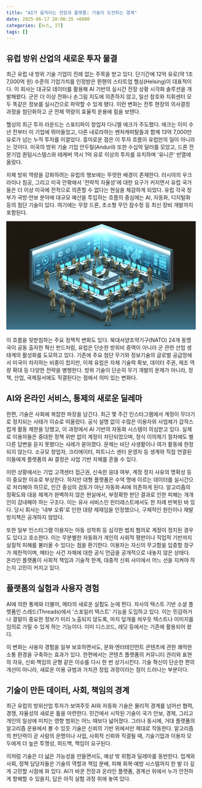 ```yaml
---
title: "AI가 움직이는 전장과 플랫폼: 기술이 도전하는 경계"
date: 2025-06-17 20:00:35 +0900
categories: [뉴스, IT]
tags: []
---
```


## 유럽 방위 산업의 새로운 투자 물결

최근 유럽 내 방위 기술 기업이 전례 없는 주목을 받고 있다. 단기간에 12억 유로(약 1조 7,000억 원) 수준의 기업가치를 인정받은 뮌헨의 스타트업 헬싱(Helsing)이 대표적이다. 이 회사는 대규모 데이터를 활용해 AI 기반의 실시간 전장 상황 시각화 솔루션을 개발해왔다. 군은 더 이상 전화나 손그림 지도에 의존하지 않고, 일선 참호와 지휘센터 모두 똑같은 정보를 실시간으로 파악할 수 있게 됐다. 이런 변화는 전투 현장의 의사결정 과정을 첨단화하고 군 전체 역량의 효율적 운용에 힘을 보탠다.

헬싱의 최근 투자 라운드는 스포티파이 창업자 다니엘 에크가 주도했다. 에크는 이미 수년 전부터 이 기업에 뛰어들었고, 다른 내로라하는 벤처캐피탈들과 함께 13억 7,000만 유로가 넘는 누적 투자를 이끌었다. 흥미로운 점은 이 투자 흐름이 유럽만의 일이 아니라는 것이다. 미국의 방위 기술 기업 안두릴(Anduril) 또한 수십억 달러를 모았고, 드론 전문기업 퀀텀시스템스와 테케버 역시 1억 유로 이상의 투자를 유치하며 '유니콘' 반열에 올랐다.

자체 방위 역량을 강화하려는 유럽의 행보에는 뚜렷한 배경이 존재한다. 러시아의 우크라이나 침공, 그리고 미국 안팎에서 '전략적 자율성'에 대한 요구가 커지면서 유럽 국가들은 더 이상 미국에 전적으로 의존할 수 없다는 현실을 체감하게 되었다. 유럽 각국 정부가 국방·안보 분야에 대규모 예산을 투입하는 흐름의 중심에는 AI, 자동화, 디지털화 등의 첨단 기술이 있다. 여기에는 무장 드론, 초소형 무인 잠수정 등 최신 장비 개발까지 포함된다.

![첨단 군사 오퍼레이션이 펼쳐지는 미래형 지휘센터를 배경으로 군복을 입은 인물들이 대형 스크린 앞에서 데이터를 분석하는 장면](assets/img/2025-06-17-07af05d6-1c95-4a78-a5a2-b2be442c8382/1750158106643.png)

이 흐름을 뒷받침하는 주요 정책적 변화도 있다. 북대서양조약기구(NATO) 24개 동맹국이 공동 출자한 혁신 펀드처럼, 유럽은 단순한 방위비 증액이 아니라 군 관련 산업 생태계의 활성화를 도모하고 있다. 기존에 주요 첨단 무기와 정보기술의 글로벌 공급망에서 미국이 차지하는 비중이 컸지만, 이제 유럽은 자체 기술력 확보, 데이터 주권, 제조 역량 확대 등 다양한 전략을 병행한다. 방위 기술이 단순히 무기 개발의 문제가 아니라, 정책, 산업, 국제질서에도 직결된다는 점에서 의미 있는 변화다.

## AI와 온라인 서비스, 통제의 새로운 딜레마

한편, 기술은 사회에 복잡한 파장을 남긴다. 최근 몇 주간 인스타그램에서 계정이 무더기로 정지되는 사태가 이슈로 떠올랐다. 공식 설명 없이 수많은 이용자와 사업체가 갑작스럽게 활동 제한을 당했고, 이 과정에서 AI 기반의 자동화 시스템이 의심받고 있다. 실제로 이용자들은 중대한 정책 위반 없이 계정이 차단되었으며, 정식 이의제기 절차에도 별다른 답변을 듣지 못했다는 사례가 쏟아졌다. 문제는 비단 사생활이나 여가 활동에 한정되지 않는다. 소규모 창업자, 크리에이터, 피트니스 센터 운영자 등 생계와 직접 연결된 이들에게 플랫폼의 AI 결정은 사업 기반 자체를 흔들 수 있다.

이런 상황에서는 기업 고객센터 접근권, 신속한 응대 여부, 계정 정지 사유의 명확성 등이 중요한 이슈로 부상한다. 하지만 대형 플랫폼은 수억 명에 이르는 데이터를 실시간으로 처리해야 하므로, 인간 중심의 검토가 아닌 자동화·AI에 의존하게 된다. 알고리즘의 정확도와 대응 체계가 완벽하지 않은 현실에서, 부정확한 판단 결과로 인한 피해는 개개인이 감내해야 하는 구조다. 이는 유사 서비스인 핀터레스트에서도 한 차례 반복된 바 있다. 당시 회사는 '내부 오류'로 인한 대량 제재임을 인정했으나, 구체적인 원인이나 재발 방지책은 공개하지 않았다.

또한 일부 인스타그램 이용자는 아동 성착취 등 심각한 범죄 혐의로 계정이 정지된 경우도 있다고 호소한다. 이는 무분별한 자동화가 개인의 사회적 평판이나 직업적 기반까지 실질적 피해를 불러올 수 있다는 점을 환기한다. 이용자는 자신의 무고함을 입증할 창구가 제한적이며, 메타는 사건 자체에 대한 공식 언급을 공개적으로 내놓지 않은 상태다. 온라인 플랫폼이 사회적 책임과 기술적 한계, 대중적 신뢰 사이에서 어느 선을 지켜야 하는지 고민이 커지고 있다.

## 플랫폼의 실험과 사용자 경험

AI에 의한 통제와 더불어, 메타의 새로운 실험도 눈에 띈다. 자사의 텍스트 기반 소셜 플랫폼인 스레드(Threads)에서 '스포일러 텍스트' 기능을 도입하고 있다. 이는 민감하거나 결말이 중요한 정보가 미리 노출되지 않도록, 마치 덮개를 씌우듯 텍스트나 이미지를 임의로 가릴 수 있게 하는 기능이다. 이미 디스코드, 레딧 등에서는 기존에 활용되어 왔다.

이 변화는 사용자 경험을 일부 보호하면서도, 문화·엔터테인먼트 콘텐츠에 관한 쾌적한 소통 환경을 구축하는 효과가 있다. 한편에서는 콘텐츠 플랫폼의 커뮤니티 관리와 표현의 자유, 신뢰·책임의 균형 같은 이슈를 다시 한 번 상기시킨다. 기술 혁신이 단순한 편의 개선이 아니라, 새로운 이용 규범과 가치관 정립 과정이라는 점이 드러나는 부분이다.

## 기술이 만든 데이터, 사회, 책임의 경계

최근 유럽의 방위산업 투자가 보여주듯 AI와 자동화 기술은 물리적 경계를 넘어선 협력, 경쟁, 자율성의 새로운 틀을 마련한다. 민간에서 시작된 기술이 국가 안보, 경제, 그리고 개인의 일상에 미치는 영향 범위는 어느 때보다 넓어졌다. 그러나 동시에, 거대 플랫폼의 알고리즘 운용에서 볼 수 있듯 기술은 신뢰의 기반 위에서만 제대로 작동한다. 알고리즘의 판단력이 곧 사람의 운명이나 사업, 사회적 신뢰와 직결될 때, 기술기업과 이용자 모두에게 더 높은 투명성, 피드백, 책임이 요구된다.

이처럼 기술은 더 넓은 가능성을 만들면서도, 예상 밖 위험과 딜레마를 동반한다. 업계와 사회, 정책 담당자들은 기술의 역할과 책임 분배, 피해 회복·예방 시스템까지 한 발 더 깊게 고민할 시점에 와 있다. AI가 바꾼 전장과 온라인 플랫폼, 경계선 위에서 누가 안전하게 항해할 수 있을지, 답은 아직 실험 과정 위에 놓여 있다.